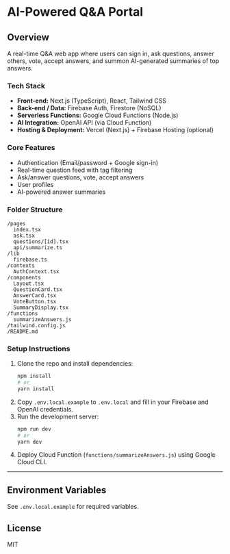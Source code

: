 # AI-Powered Q&A Portal

## Overview
A real-time Q&A web app where users can sign in, ask questions, answer others, vote, accept answers, and summon AI-generated summaries of top answers.

### Tech Stack
- **Front-end:** Next.js (TypeScript), React, Tailwind CSS
- **Back-end / Data:** Firebase Auth, Firestore (NoSQL)
- **Serverless Functions:** Google Cloud Functions (Node.js)
- **AI Integration:** OpenAI API (via Cloud Function)
- **Hosting & Deployment:** Vercel (Next.js) + Firebase Hosting (optional)

### Core Features
- Authentication (Email/password + Google sign-in)
- Real-time question feed with tag filtering
- Ask/answer questions, vote, accept answers
- User profiles
- AI-powered answer summaries

### Folder Structure
```
/pages
  index.tsx
  ask.tsx
  questions/[id].tsx
  api/summarize.ts
/lib
  firebase.ts
/contexts
  AuthContext.tsx
/components
  Layout.tsx
  QuestionCard.tsx
  AnswerCard.tsx
  VoteButton.tsx
  SummaryDisplay.tsx
/functions
  summarizeAnswers.js
/tailwind.config.js
/README.md
```

### Setup Instructions
1. Clone the repo and install dependencies:
   ```bash
   npm install
   # or
   yarn install
   ```
2. Copy `.env.local.example` to `.env.local` and fill in your Firebase and OpenAI credentials.
3. Run the development server:
   ```bash
   npm run dev
   # or
   yarn dev
   ```
4. Deploy Cloud Function (`functions/summarizeAnswers.js`) using Google Cloud CLI.

---

## Environment Variables
See `.env.local.example` for required variables.

## License
MIT 